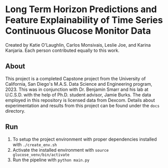 # Long Term Horizon Predictions and Feature Explainability of Time Series Continuous Glucose Monitor Data
Created by Katie O'Laughlin, Carlos Monsivais, Leslie Joe, and Karina Kanjaria. Each person contributed equally to this work.

## About
This project is a completed Capstone project from the University of California, San Diego's M.A.S. Data Science and Engineering program, 2023. This was in conjunction with Dr. Benjamin Smarr and his lab at U.C.S.D. with the help of Ph.D. student advisor, Jamie Burks. The data employed in this repository is licensed data from Dexcom. Details about experimentation and results from this project can be found under the `docs` directory. 

## Run
1. To setup the project environment with proper dependencies installed with `./create_env.sh`
2. Activate the installed environment with `source glucose_venv/bin/activate`
3. Run the pipeline with `python main.py`
